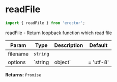readFile
==
```js
import { readFile } from 'erector';
```

readFile - Return loopback function which read file

| Param  | Type                | Description  | Default   |
| ------ | ------------------- | ------------ | --------- |
| filename | `string` |  | 
| options | `string|object` | = &#39;utf-8&#39; | 


__Returns:__ `Promise` 


